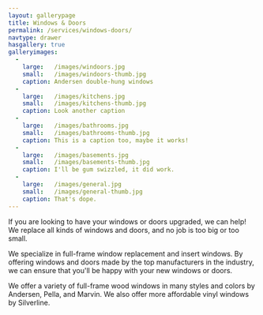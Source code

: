 ```yaml
---
layout: gallerypage
title: Windows & Doors
permalink: /services/windows-doors/
navtype: drawer
hasgallery: true
galleryimages:
  - 
    large:   /images/windoors.jpg
    small:   /images/windoors-thumb.jpg
    caption: Andersen double-hung windows
  - 
    large:   /images/kitchens.jpg
    small:   /images/kitchens-thumb.jpg
    caption: Look another caption
  - 
    large:   /images/bathrooms.jpg
    small:   /images/bathrooms-thumb.jpg
    caption: This is a caption too, maybe it works!
  - 
    large:   /images/basements.jpg
    small:   /images/basements-thumb.jpg
    caption: I'll be gum swizzled, it did work.
  - 
    large:   /images/general.jpg
    small:   /images/general-thumb.jpg
    caption: That's dope.
---
```

If you are looking to have your windows or doors upgraded, we can help! We replace all kinds of windows and doors, and no job is too big or too small.

We specialize in full-frame window replacement and insert windows. By offering windows and doors made by the top manufacturers in the industry, we can ensure that you'll be happy with your new windows or doors.

We offer a variety of full-frame wood windows in many styles and colors by Andersen, Pella, and Marvin. We also offer more affordable vinyl windows by Silverline.
